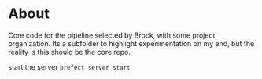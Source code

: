 # About

Core code for the pipeline selected by Brock, with some project organization.  Its a subfolder to highlight experimentation on my end, but the reality is this should be the core repo.

start the server
`prefect server start`